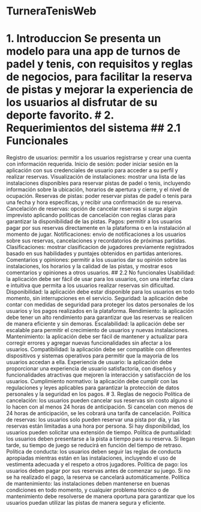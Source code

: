 # TurneraTenisWeb
# 1. Introduccion Se presenta un modelo para una app de turnos de padel y tenis, con requisitos y reglas de negocios, para facilitar la reserva de pistas y mejorar la experiencia de los usuarios al disfrutar de su deporte favorito. # 2. Requerimientos del sistema ## 2.1 Funcionales

Registro de usuarios: permitir a los usuarios registrarse y crear una cuenta con información requerida.
Inicio de sesión: poder iniciar sesión en la aplicación con sus credenciales de usuario para acceder a su perfil y realizar reservas.
Visualización de instalaciones: mostrar una lista de las instalaciones disponibles para reservar pistas de padel o tenis, incluyendo información sobre la ubicación, horarios de apertura y cierre, y el nivel de ocupación.
Reservas de pistas: poder reservar pistas de padel o tenis para una fecha y hora específicas, y recibir una confirmación de su reserva.
Cancelación de reservas: opción de cancelar reservas si surge algún imprevisto aplicando políticas de cancelación con reglas claras para garantizar la disponibilidad de las pistas.
Pagos: permitir a los usuarios pagar por sus reservas directamente en la plataforma o en la instalación al momento de jugar.
Notificaciones: envio de notificaciones a los usuarios sobre sus reservas, cancelaciones y recordatorios de próximas partidas.
Clasificaciones: mostrar clasificacion de jugadores previamente registrados basado en sus habilidades y puntajes obtenidos en partidas anteriores.
Comentarios y opiniones: permitir a los usuarios dar su opinión sobre las instalaciones, los horarios y la calidad de las pistas, y mostrar esos comentarios y opiniones a otros usuarios. ## 2.2 No funcionales
Usabilidad: la aplicación debe ser fácil de usar para los usuarios, con una interfaz clara e intuitiva que permita a los usuarios realizar reservas sin dificultad.
Disponibilidad: la aplicación debe estar disponible para los usuarios en todo momento, sin interrupciones en el servicio.
Seguridad: la aplicación debe contar con medidas de seguridad para proteger los datos personales de los usuarios y los pagos realizados en la plataforma.
Rendimiento: la aplicación debe tener un alto rendimiento para garantizar que las reservas se realicen de manera eficiente y sin demoras.
Escalabilidad: la aplicación debe ser escalable para permitir el crecimiento de usuarios y nuevas instalaciones.
Mantenimiento: la aplicación debe ser fácil de mantener y actualizar para corregir errores y agregar nuevas funcionalidades sin afectar a los usuarios.
Compatibilidad: la aplicación debe ser compatible con diferentes dispositivos y sistemas operativos para permitir que la mayoría de los usuarios accedan a ella.
Experiencia de usuario: la aplicación debe proporcionar una experiencia de usuario satisfactoria, con diseños y funcionalidades atractivas que mejoren la interacción y satisfacción de los usuarios.
Cumplimiento normativo: la aplicación debe cumplir con las regulaciones y leyes aplicables para garantizar la protección de datos personales y la seguridad en los pagos. # 3. Reglas de negocio
Política de cancelación: los usuarios pueden cancelar sus reservas sin costo alguno si lo hacen con al menos 24 horas de anticipación. Si cancelan con menos de 24 horas de anticipación, se les cobrará una tarifa de cancelación.
Política de reservas: los usuarios solo pueden reservar una pista por día, y las reservas están limitadas a una hora por persona. Si hay disponibilidad, los usuarios pueden solicitar una extensión de tiempo.
Política de puntualidad: los usuarios deben presentarse a la pista a tiempo para su reserva. Si llegan tarde, su tiempo de juego se reducirá en función del tiempo de retraso.
Política de conducta: los usuarios deben seguir las reglas de conducta apropiadas mientras están en las instalaciones, incluyendo el uso de vestimenta adecuada y el respeto a otros jugadores.
Política de pago: los usuarios deben pagar por sus reservas antes de comenzar su juego. Si no se ha realizado el pago, la reserva se cancelará automáticamente.
Política de mantenimiento: las instalaciones deben mantenerse en buenas condiciones en todo momento, y cualquier problema técnico o de mantenimiento debe resolverse de manera oportuna para garantizar que los usuarios puedan utilizar las pistas de manera segura y eficiente.
